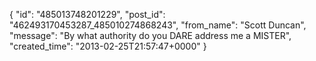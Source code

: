  {
   "id": "485013748201229",
   "post_id": "462493170453287_485010274868243",
   "from_name": "Scott Duncan",
   "message": "By what authority do you DARE address me a MISTER",
   "created_time": "2013-02-25T21:57:47+0000"
 }
